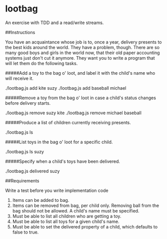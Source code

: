 # lootbag

An exercise with TDD and a read/write streams.


##Instructions

You have an acquaintance whose job is to, once a year, delivery presents to the best kids around the world. They have a problem, though. There are so many good boys and girls in the world now, that their old paper accounting systems just don't cut it anymore. They want you to write a program that will let them do the following tasks.

#####Add a toy to the bag o' loot, and label it with the child's name who will receive it.

./lootbag.js add kite suzy
./lootbag.js add baseball michael

#####Remove a toy from the bag o' loot in case a child's status changes before delivery starts.

./lootbag.js remove suzy kite
./lootbag.js remove michael baseball

#####Produce a list of children currently receiving presents.

./lootbag.js ls

#####List toys in the bag o' loot for a specific child.

./lootbag.js ls suzy

#####Specify when a child's toys have been delivered.

./lootbag.js delivered suzy

##Requirements

Write a test before you write implementation code

1. Items can be added to bag.
2. Items can be removed from bag, per child only. Removing ball from the bag should not be allowed. A child's name must be specified.
3. Must be able to list all children who are getting a toy.
4. Must be able to list all toys for a given child's name.
5. Must be able to set the delivered property of a child, which defaults to false to true.

